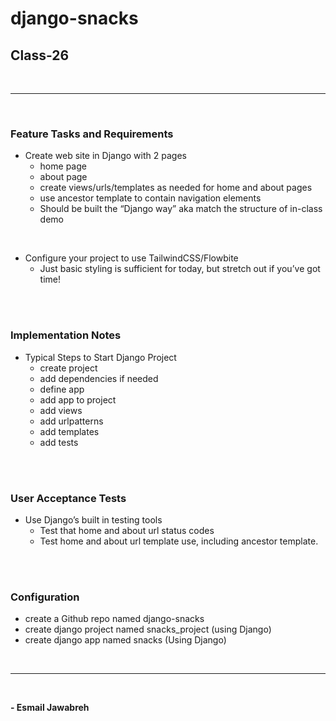 # django-snacks

## Class-26
<br>

---

<br>

### Feature Tasks and Requirements

- Create web site in Django with 2 pages
    - home page
    - about page
    - create views/urls/templates as needed for home and about pages
    - use ancestor template to contain navigation elements
    - Should be built the “Django way” aka match the structure of in-class demo

<br>

- Configure your project to use TailwindCSS/Flowbite
    - Just basic styling is sufficient for today, but stretch out if you’ve got time!

<br>
<br>


### Implementation Notes
- Typical Steps to Start Django Project
    - create project
    - add dependencies if needed
    - define app
    - add app to project
    - add views
    - add urlpatterns
    - add templates
    - add tests

<br>
<br>

### User Acceptance Tests
- Use Django’s built in testing tools
    - Test that home and about url status codes
    - Test home and about url template use, including ancestor template.


<br>
<br>

### Configuration
- create a Github repo named django-snacks
- create django project named snacks_project (using Django)
- create django app named snacks (Using Django)

<br>

---

<br>


**- Esmail Jawabreh**
